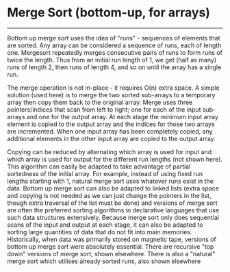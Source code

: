# Merge Sort (bottom-up, for arrays)

---

Bottom up merge sort uses the idea of "runs" - sequences of elements
that are sorted.  Any array can be considered a sequence of runs, each
of length one. Mergesort repeatedly merges consecutive pairs of runs to
form runs of twice the length.  Thus from an initial run length of 1,
we get (half as many) runs of length 2, then runs of length 4, and so
on until the array has a single run.

The merge operation is not in-place - it requires O(n) extra space.  A
simple solution (used here) is to merge the two sorted sub-arrays to a
temporary array then copy them back to the original array. Merge uses
three pointers/indices that scan from left to right; one for each of the
input sub-arrays and one for the output array.  At each stage the
minimum input array element is copied to the output array and the
indices for those two arrays are incremented. When one input array has
been completely copied, any additional elements in the other input array
are copied to the output array.

Copying can be reduced by alternating which array is used for input and
which array is used for output for the different run lengths (not shown
here). This algorithm can easily be adapted to take advantage of partial
sortedness of the initial array. For example, instead of using fixed
run lengths starting with 1, natural merge sort uses whatever runs exist
in the data.  Bottom up merge sort can also be adapted to linked lists
(extra space and copying is not needed as we can just change the pointers
in the list, though extra traversal of the list must be done) and versions
of merge sort are often the preferred sorting algorithms in declarative
languages that use such data structures extensively.  Because merge
sort only does sequential scans of the input and output at each stage,
it can also be adapted to sorting large quantities of data that do not
fit into main memories. Historically, when data was primarily stored on
magnetic tape, versions of bottom up merge sort were absolutely essential.
There are recursive "top down" versions of merge sort, shown elsewhere.
There is also a "natural" merge sort which utilises already sorted runs,
also shown elsewhere

